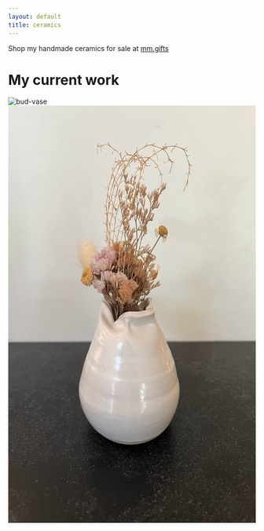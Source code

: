 ```yaml
---
layout: default
title: ceramics
---
```

Shop my handmade ceramics for sale at [mm.gifts](https://mm.gifts) 
<a href=https://mm.gifts>
</a>
<h1>My current work</h1>
 <img src="https://cdn.shopify.com/s/files/1/0588/5372/0261/files/PXL_20201015_011805532.PORTRAIT.jpg?v=1627086661" alt="bud-vase"
	title="bud vase" width="721" height="540"/>
 <img src="./images/IMG_1850.jpg" width="721" height="850"/>

